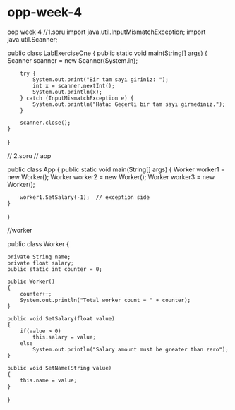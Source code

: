 # opp-week-4
oop week 4
//1.soru
import java.util.InputMismatchException;
import java.util.Scanner;

public class LabExerciseOne {
    public static void main(String[] args) {
        Scanner scanner = new Scanner(System.in);

        try {
            System.out.print("Bir tam sayı giriniz: ");
            int x = scanner.nextInt();
            System.out.println(x);
        } catch (InputMismatchException e) {
            System.out.println("Hata: Geçerli bir tam sayı girmediniz.");
        }

        scanner.close();
    }
}

// 2.soru
// app

public class App {
    public static void main(String[] args) {
        Worker worker1 = new Worker();
        Worker worker2 = new Worker();
        Worker worker3 = new Worker();

        worker1.SetSalary(-1);  // exception side
    }
}

//worker

public class Worker {

    private String name;
    private float salary;
    public static int counter = 0;

    public Worker()
    {
        counter++;
        System.out.println("Total worker count = " + counter);
    }

    public void SetSalary(float value)
    {
        if(value > 0)
            this.salary = value;
        else
            System.out.println("Salary amount must be greater than zero");
    }

    public void SetName(String value)
    {
        this.name = value;
    }
}
